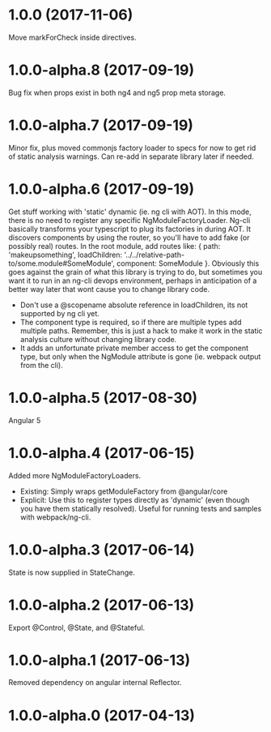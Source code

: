 <a name="1.0.0"></a>
# 1.0.0 (2017-11-06)
Move markForCheck inside directives.

<a name="1.0.0-alpha.8"></a>
# 1.0.0-alpha.8 (2017-09-19)
Bug fix when props exist in both ng4 and ng5 prop meta storage.

<a name="1.0.0-alpha.7"></a>
# 1.0.0-alpha.7 (2017-09-19)
Minor fix, plus moved commonjs factory loader to specs for now to get rid of static analysis warnings.  Can re-add in separate library later if needed.

<a name="1.0.0-alpha.6"></a>
# 1.0.0-alpha.6 (2017-09-19)
Get stuff working with 'static' dynamic (ie. ng cli with AOT).
In this mode, there is no need to register any specific NgModuleFactoryLoader.
Ng-cli basically transforms your typescript to plug its factories in during AOT.
It discovers components by using the router, so you'll have to add fake (or possibly real) routes.
In the root module, add routes like: { path: 'makeupsomething', loadChildren: '../../relative-path-to/some.module#SomeModule', component: SomeModule }.
Obviously this goes against the grain of what this library is trying to do, but sometimes you want it to run in an ng-cli devops environment, perhaps in anticipation of a better way later that wont cause you to change library code.
- Don't use a @scopename absolute reference in loadChildren, its not supported by ng cli yet.
- The component type is required, so if there are multiple types add multiple paths.  Remember, this is just a hack to make it work in the static analysis culture without changing library code.
- It adds an unfortunate private member access to get the component type, but only when the NgModule attribute is gone (ie. webpack output from the cli).

<a name="1.0.0-alpha.5"></a>
# 1.0.0-alpha.5 (2017-08-30)
Angular 5

<a name="1.0.0-alpha.4"></a>
# 1.0.0-alpha.4 (2017-06-15)
Added more NgModuleFactoryLoaders.
- Existing: Simply wraps getModuleFactory from @angular/core
- Explicit: Use this to register types directly as 'dynamic' (even though you have them statically resolved).  Useful for running tests and samples with webpack/ng-cli.

<a name="1.0.0-alpha.3"></a>
# 1.0.0-alpha.3 (2017-06-14)
State is now supplied in StateChange.

<a name="1.0.0-alpha.2"></a>
# 1.0.0-alpha.2 (2017-06-13)
Export @Control, @State, and @Stateful.

<a name="1.0.0-alpha.1"></a>
# 1.0.0-alpha.1 (2017-06-13)
Removed dependency on angular internal Reflector.

<a name="1.0.0-alpha.0"></a>
# 1.0.0-alpha.0 (2017-04-13)
